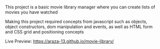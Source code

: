 This project is a basic movie library manager where you can create lists of movies you have watched

Making this project required concepts from javascript such as objects, object constructors, dom manipulation and events, as well as HTML form and CSS grid and positioning concepts

Live Preview: https://araza-13.github.io/movie-library/